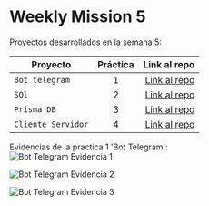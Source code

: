 # Weekly Mission 5

Proyectos desarrollados en la semana 5:

| Proyecto | Práctica | Link al repo |
| ------------- |:-------------:| -----:|
|`Bot telegram`|1|[Link al repo](https://github.com/joslo2345/fizzbuzz)|
|`SQl`|2|[Link al repo](https://github.com/joslo2345/fizzbuzz)|
|`Prisma DB`|3|[Link al repo](https://github.com/joslo2345/misionjs_semana4_CodeChallenge)|
|`Cliente Servidor`|4|[Link al repo](https://github.com/joslo2345/misionjs_semana4_trellojs)  

Evidencias de la practica 1 'Bot Telegram':  
![Bot Telegram Evidencia 1](/src/botTelegramEvidencia1.PNG "evidencia 1 de bot telegram")

![Bot Telegram Evidencia 2](/src/botTelegramEvidencia2.PNG "evidencia 2 de bot telegram")

![Bot Telegram Evidencia 3](/src/botTelegramEvidencia3.jpeg "evidencia 3 de bot telegram")